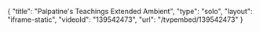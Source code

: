 {
    "title": "Palpatine's Teachings Extended Ambient",
    "type": "solo",
    "layout": "iframe-static",
    "videoId": "139542473",
    "url": "\/tvpembed\/139542473"
}